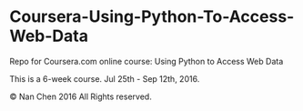 # Coursera-Using-Python-To-Access-Web-Data
Repo for Coursera.com online course: Using Python to Access Web Data

This is a 6-week course. Jul 25th - Sep 12th, 2016.

© Nan Chen 2016 All Rights reserved.
